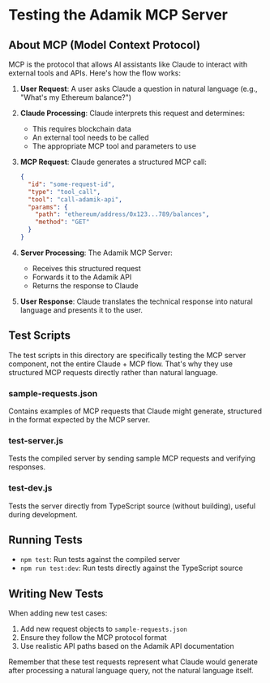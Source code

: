 # Testing the Adamik MCP Server

## About MCP (Model Context Protocol)

MCP is the protocol that allows AI assistants like Claude to interact with external tools and APIs. Here's how the flow works:

1. **User Request**: A user asks Claude a question in natural language (e.g., "What's my Ethereum balance?")

2. **Claude Processing**: Claude interprets this request and determines:

   - This requires blockchain data
   - An external tool needs to be called
   - The appropriate MCP tool and parameters to use

3. **MCP Request**: Claude generates a structured MCP call:

   ```json
   {
     "id": "some-request-id",
     "type": "tool_call",
     "tool": "call-adamik-api",
     "params": {
       "path": "ethereum/address/0x123...789/balances",
       "method": "GET"
     }
   }
   ```

4. **Server Processing**: The Adamik MCP Server:

   - Receives this structured request
   - Forwards it to the Adamik API
   - Returns the response to Claude

5. **User Response**: Claude translates the technical response into natural language and presents it to the user.

## Test Scripts

The test scripts in this directory are specifically testing the MCP server component, not the entire Claude + MCP flow. That's why they use structured MCP requests directly rather than natural language.

### sample-requests.json

Contains examples of MCP requests that Claude might generate, structured in the format expected by the MCP server.

### test-server.js

Tests the compiled server by sending sample MCP requests and verifying responses.

### test-dev.js

Tests the server directly from TypeScript source (without building), useful during development.

## Running Tests

- `npm test`: Run tests against the compiled server
- `npm run test:dev`: Run tests directly against the TypeScript source

## Writing New Tests

When adding new test cases:

1. Add new request objects to `sample-requests.json`
2. Ensure they follow the MCP protocol format
3. Use realistic API paths based on the Adamik API documentation

Remember that these test requests represent what Claude would generate after processing a natural language query, not the natural language itself.
